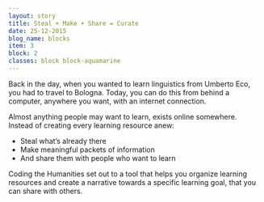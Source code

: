```yaml
---
layout: story
title: Steal + Make + Share = Curate
date: 25-12-2015
blog_name: blocks
item: 3
block: 2
classes: block block-aquamarine
---
```

Back in the day, when you wanted to learn linguistics from Umberto Eco, you had to travel to Bologna. Today, you can do this from behind a computer, anywhere you want, with an internet connection.

Almost anything people may want to learn, exists online somewhere. Instead of creating every learning resource anew: 

- Steal what’s already there
- Make meaningful packets of information
- And share them with people who want to learn

Coding the Humanities set out to a tool that helps you organize learning resources and create a narrative towards a specific learning goal, that you can share with others. 